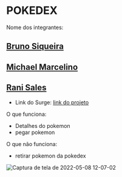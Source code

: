 
# POKEDEX

Nome dos integrantes: 

## [Bruno Siqueira](https://github.com/brunosp-49)
## [Michael Marcelino](https://github.com/michaeldouglasf)
## [Rani Sales](https://github.com/RaniSales)

- Link do Surge: [link do projeto](https://pokedex-grupo10.surge.sh/)

O que funciona:
- Detalhes do pokemon
- pegar pokemon

O que não funciona: 
- retirar pokemon da pokedex


![Captura de tela de 2022-05-08 12-07-02](https://user-images.githubusercontent.com/80003041/167380821-b95330e3-39c1-4253-9a0d-53140dbd64dc.png)
